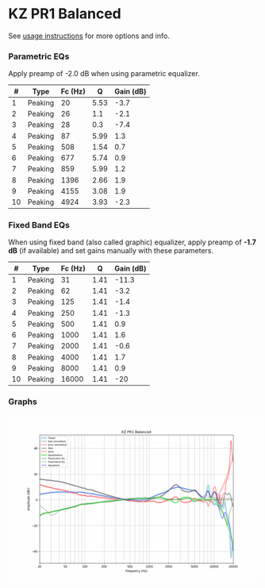 # KZ PR1 Balanced
See [usage instructions](https://github.com/jaakkopasanen/AutoEq#usage) for more options and info.

### Parametric EQs
Apply preamp of -2.0 dB when using parametric equalizer.

|   # | Type    |   Fc (Hz) |    Q |   Gain (dB) |
|-----|---------|-----------|------|-------------|
|   1 | Peaking |        20 | 5.53 |        -3.7 |
|   2 | Peaking |        26 | 1.1  |        -2.1 |
|   3 | Peaking |        28 | 0.3  |        -7.4 |
|   4 | Peaking |        87 | 5.99 |         1.3 |
|   5 | Peaking |       508 | 1.54 |         0.7 |
|   6 | Peaking |       677 | 5.74 |         0.9 |
|   7 | Peaking |       859 | 5.99 |         1.2 |
|   8 | Peaking |      1396 | 2.66 |         1.9 |
|   9 | Peaking |      4155 | 3.08 |         1.9 |
|  10 | Peaking |      4924 | 3.93 |        -2.3 |

### Fixed Band EQs
When using fixed band (also called graphic) equalizer, apply preamp of **-1.7 dB** (if available) and set gains manually with these parameters.

|   # | Type    |   Fc (Hz) |    Q |   Gain (dB) |
|-----|---------|-----------|------|-------------|
|   1 | Peaking |        31 | 1.41 |       -11.3 |
|   2 | Peaking |        62 | 1.41 |        -3.2 |
|   3 | Peaking |       125 | 1.41 |        -1.4 |
|   4 | Peaking |       250 | 1.41 |        -1.3 |
|   5 | Peaking |       500 | 1.41 |         0.9 |
|   6 | Peaking |      1000 | 1.41 |         1.6 |
|   7 | Peaking |      2000 | 1.41 |        -0.6 |
|   8 | Peaking |      4000 | 1.41 |         1.7 |
|   9 | Peaking |      8000 | 1.41 |         0.9 |
|  10 | Peaking |     16000 | 1.41 |       -20   |

### Graphs
![](./KZ%20PR1%20Balanced.png)
